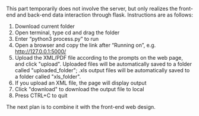 This part temporarily does not involve the server, but only realizes the front-end and back-end data interaction through flask. Instructions are as follows:
1.    Download current folder
2.    Open terminal, type cd and drag the folder
3.    Enter “python3 process.py” to run
4.    Open a browser and copy the link after “Running on”, e.g. http://127.0.0.1:5000/
5.    Upload the XML/PDF file according to the prompts on the web page, and click "upload". Uploaded files will be automatically saved to a folder called "uploaded_folder"; .xls output files will be automatically saved to a folder called "xls_folder".
6.    If you upload an XML file, the page will display output
7.    Click "download" to download the output file to local
8.    Press CTRL+C to quit

The next plan is to combine it with the front-end web design.
